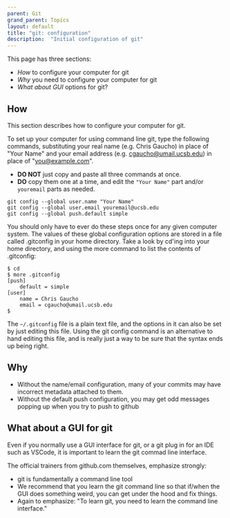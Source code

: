 ```yaml
---
parent: Git
grand_parent: Topics
layout: default
title: "git: configuration"
description:  "Initial configuration of git"
---
```



This page has three sections:

* *How* to configure your computer for git
* *Why* you need to configure your computer for git
* *What about GUI* options for git?

How
---

This section describes how to configure your computer for git.


To set up your computer for using command line git, type the following commands, substituting your real name (e.g. Chris Gaucho) in place of "Your Name" and your email address (e.g. cgaucho@umail.ucsb.edu) in place of "you@example.com".

* **DO NOT** just copy and paste all three commands at once.
* **DO** copy them one at a time, and edit the `"Your Name"` part and/or `youremail` parts as needed.
```
git config --global user.name "Your Name"
git config --global user.email youremail@ucsb.edu
git config --global push.default simple
```

You should only have to ever do these steps once for any given computer system. The values of these global configuration options are stored in a file called .gitconfig in your home directory. Take a look by cd'ing into your home directory, and using the more command to list the contents of .gitconfig:

```
$ cd
$ more .gitconfig
[push]
    default = simple
[user]
    name = Chris Gaucho
    email = cgaucho@umail.ucsb.edu
$
```

The `~/.gitconfig` file is a plain text file, and the options in it can also be set by just editing this file. Using the git config command is an alternative to hand editing this file, and is really just a way to be sure that the syntax ends up being right.

## Why

* Without the name/email configuration, many of your commits may have incorrect metadata attached to them.  
* Without the default push configuration, you may get odd messages popping up when you try to push to github

What about a GUI for git
------------------------

Even if you normally use a GUI interface for git, or a git plug in for an IDE such as VSCode, it is important to learn the git commad line interface.

The official trainers from github.com themselves, emphasize strongly:

* git is fundamentally a command line tool
* We recommend that you learn the git command line so that if/when the GUI does something weird, you can get under the hood and fix things.
* Again to emphasize: "To learn git, you need to learn the command line interface."  
